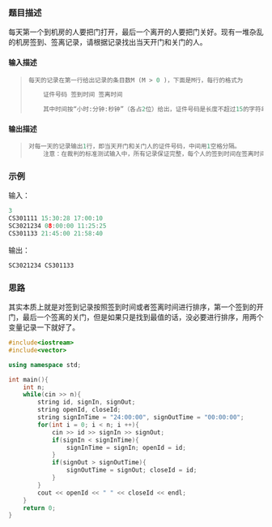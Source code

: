 ### 题目描述

每天第一个到机房的人要把门打开，最后一个离开的人要把门关好。现有一堆杂乱的机房签到、签离记录，请根据记录找出当天开门和关门的人。

#### 输入描述　　

> ```c++
> 每天的记录在第一行给出记录的条目数M (M > 0 )，下面是M行，每行的格式为 
> 
>     证件号码 签到时间 签离时间 
> 
>     其中时间按“小时:分钟:秒钟”（各占2位）给出，证件号码是长度不超过15的字符串。
> ```

#### 输出描述

> ```c++
> 对每一天的记录输出1行，即当天开门和关门人的证件号码，中间用1空格分隔。 
>     注意：在裁判的标准测试输入中，所有记录保证完整，每个人的签到时间在签离时间之前，且没有多人同时签到或者签离的情况。
> ```

### 示例

输入：

```c++
3
CS301111 15:30:28 17:00:10
SC3021234 08:00:00 11:25:25
CS301133 21:45:00 21:58:40
```

输出：

```c++
SC3021234 CS301133
```

### 思路

其实本质上就是对签到记录按照签到时间或者签离时间进行排序，第一个签到的开门，最后一个签离的关门，但是如果只是找到最值的话，没必要进行排序，用两个变量记录一下就好了。

```c++
#include<iostream>
#include<vector>

using namespace std;

int main(){
    int n;
    while(cin >> n){
        string id, signIn, signOut;
        string openId, closeId;
        string signInTime = "24:00:00", signOutTime = "00:00:00";
        for(int i = 0; i < n; i ++){
            cin >> id >> signIn >> signOut;
            if(signIn < signInTime){
                signInTime = signIn; openId = id;
            }
            if(signOut > signOutTime){
                signOutTime = signOut; closeId = id;
            }
        }
        cout << openId << " " << closeId << endl;
    }
    return 0;
}
```

